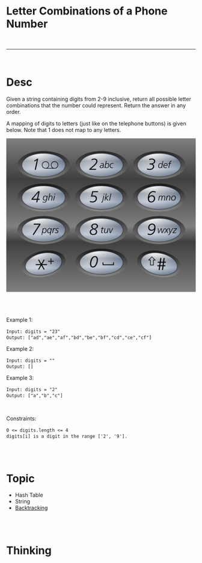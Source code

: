 #  Letter Combinations of a Phone Number

<br>

---

<br>

# Desc

Given a string containing digits from 2-9 inclusive, return all possible letter combinations that the number could represent. Return the answer in any order.

A mapping of digits to letters (just like on the telephone buttons) is given below. Note that 1 does not map to any letters.

![1200px-telephone-keypad2svg.png](1200px-telephone-keypad2svg.png)

<br>
<br>

Example 1:
```
Input: digits = "23"
Output: ["ad","ae","af","bd","be","bf","cd","ce","cf"]
```

Example 2:

```
Input: digits = ""
Output: []
```


Example 3:

```
Input: digits = "2"
Output: ["a","b","c"]
```

<br>

Constraints:

```
0 <= digits.length <= 4
digits[i] is a digit in the range ['2', '9'].
```

<br>
<br>

# Topic

* Hash Table
* String
* [Backtracking](https://datascientest.com/en/backtracking-what-is-it-how-do-i-use-it#:~:text=Backtracking%20is%20a%20search%20technique,optimization%2C%20planning%20and%20gaming%20problems.) 

<br>
<br>

# Thinking